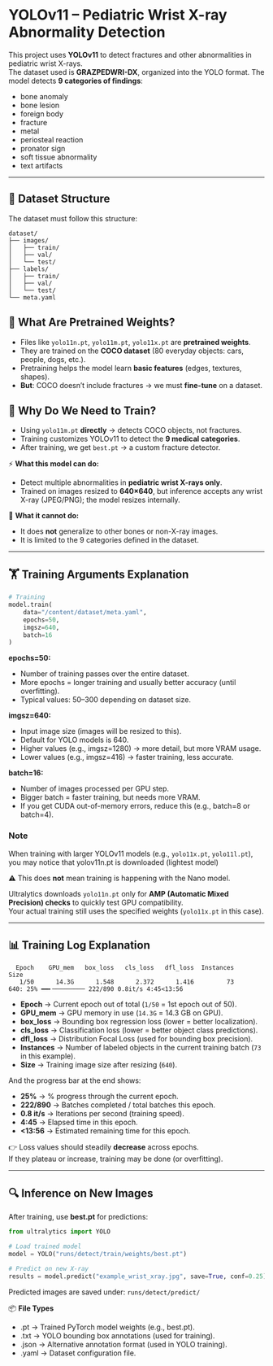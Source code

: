 # YOLOv11 – Pediatric Wrist X-ray Abnormality Detection

This project uses **YOLOv11** to detect fractures and other abnormalities in pediatric wrist X-rays.  
The dataset used is **GRAZPEDWRI-DX**, organized into the YOLO format.
The model detects **9 categories of findings**:

- bone anomaly
- bone lesion
- foreign body
- fracture
- metal
- periosteal reaction
- pronator sign
- soft tissue abnormality
- text artifacts

---

## 📂 Dataset Structure

The dataset must follow this structure:

```text
dataset/
├── images/
│   ├── train/
│   ├── val/
│   └── test/
├── labels/
│   ├── train/
│   ├── val/
│   └── test/
└── meta.yaml
```

## 🧠 What Are Pretrained Weights?

- Files like `yolo11n.pt`, `yolo11m.pt`, `yolo11x.pt` are **pretrained weights**.
- They are trained on the **COCO dataset** (80 everyday objects: cars, people, dogs, etc.).
- Pretraining helps the model learn **basic features** (edges, textures, shapes).
- **But**: COCO doesn’t include fractures → we must **fine-tune** on a dataset.

## 🎯 Why Do We Need to Train?

- Using `yolo11m.pt` **directly** → detects COCO objects, not fractures.
- Training customizes YOLOv11 to detect the **9 medical categories**.
- After training, we get `best.pt` → a custom fracture detector.

⚡ **What this model can do:**

- Detect multiple abnormalities in **pediatric wrist X-rays only**.
- Trained on images resized to **640×640**, but inference accepts any wrist X-ray (JPEG/PNG); the model resizes internally.

📌 **What it cannot do:**

- It does **not** generalize to other bones or non-X-ray images.
- It is limited to the 9 categories defined in the dataset.

---

## 🏋️ Training Arguments Explanation

```python
# Training
model.train(
    data="/content/dataset/meta.yaml",
    epochs=50,
    imgsz=640,
    batch=16
)
```

**epochs=50:**

- Number of training passes over the entire dataset.
- More epochs = longer training and usually better accuracy (until overfitting).
- Typical values: 50–300 depending on dataset size.

**imgsz=640:**

- Input image size (images will be resized to this).
- Default for YOLO models is 640.
- Higher values (e.g., imgsz=1280) → more detail, but more VRAM usage.
- Lower values (e.g., imgsz=416) → faster training, less accurate.

**batch=16:**

- Number of images processed per GPU step.
- Bigger batch = faster training, but needs more VRAM.
- If you get CUDA out-of-memory errors, reduce this (e.g., batch=8 or batch=4).

### Note

When training with larger YOLOv11 models (e.g., `yolo11x.pt`, `yolo11l.pt`),  
you may notice that yolov11n.pt is downloaded (lightest model)

⚠️ This does **not** mean training is happening with the Nano model.

Ultralytics downloads `yolo11n.pt` only for **AMP (Automatic Mixed Precision) checks** to quickly test GPU compatibility.  
Your actual training still uses the specified weights (`yolo11x.pt` in this case).

---

## 📊 Training Log Explanation

```text
  Epoch    GPU_mem   box_loss   cls_loss   dfl_loss  Instances       Size
   1/50      14.3G      1.548      2.372      1.416         73        640: 25% ━━╸───────── 222/890 0.8it/s 4:45<13:56
```

- **Epoch** → Current epoch out of total (`1/50` = 1st epoch out of 50).
- **GPU_mem** → GPU memory in use (`14.3G` = 14.3 GB on GPU).
- **box_loss** → Bounding box regression loss (lower = better localization).
- **cls_loss** → Classification loss (lower = better object class predictions).
- **dfl_loss** → Distribution Focal Loss (used for bounding box precision).
- **Instances** → Number of labeled objects in the current training batch (`73` in this example).
- **Size** → Training image size after resizing (`640`).

And the progress bar at the end shows:

- **25%** → % progress through the current epoch.
- **222/890** → Batches completed / total batches this epoch.
- **0.8 it/s** → Iterations per second (training speed).
- **4:45** → Elapsed time in this epoch.
- **<13:56** → Estimated remaining time for this epoch.

👉 Loss values should steadily **decrease** across epochs.  
If they plateau or increase, training may be done (or overfitting).

---

## 🔍 Inference on New Images

After training, use **best.pt** for predictions:

```python
from ultralytics import YOLO

# Load trained model
model = YOLO("runs/detect/train/weights/best.pt")

# Predict on new X-ray
results = model.predict("example_wrist_xray.jpg", save=True, conf=0.25)
```

Predicted images are saved under: `runs/detect/predict/`

📦 **File Types**

- .pt → Trained PyTorch model weights (e.g., best.pt).
- .txt → YOLO bounding box annotations (used for training).
- .json → Alternative annotation format (used in YOLO training).
- .yaml → Dataset configuration file.
